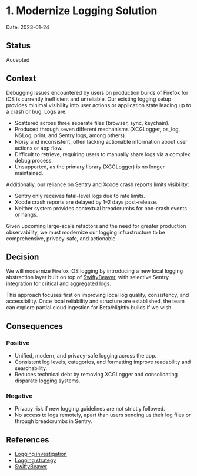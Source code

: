 # 1. Modernize Logging Solution

Date: 2023-01-24

## Status

Accepted

## Context

Debugging issues encountered by users on production builds of Firefox for iOS is currently inefficient and unreliable. Our existing logging setup provides minimal visibility into user actions or application state leading up to a crash or bug. Logs are:
- Scattered across three separate files (browser, sync, keychain).
- Produced through seven different mechanisms (XCGLogger, os_log, NSLog, print, and Sentry logs, among others).
- Noisy and inconsistent, often lacking actionable information about user actions or app flow.
- Difficult to retrieve, requiring users to manually share logs via a complex debug process.
- Unsupported, as the primary library (XCGLogger) is no longer maintained.

Additionally, our reliance on Sentry and Xcode crash reports limits visibility:
- Sentry only receives fatal-level logs due to rate limits.
- Xcode crash reports are delayed by 1–2 days post-release.
- Neither system provides contextual breadcrumbs for non-crash events or hangs.

Given upcoming large-scale refactors and the need for greater production observability, we must modernize our logging infrastructure to be comprehensive, privacy-safe, and actionable.

## Decision

We will modernize Firefox iOS logging by introducing a new local logging abstraction layer built on top of [SwiftyBeaver](https://github.com/SwiftyBeaver/SwiftyBeaver), with selective Sentry integration for critical and aggregated logs.

This approach focuses first on improving local log quality, consistency, and accessibility. Once local reliability and structure are established, the team can explore partial cloud ingestion for Beta/Nightly builds if we wish.

## Consequences

### Positive
- Unified, modern, and privacy-safe logging across the app.
- Consistent log levels, categories, and formatting improve readability and searchability.
- Reduces technical debt by removing XCGLogger and consolidating disparate logging systems.

### Negative
- Privacy risk if new logging guidelines are not strictly followed.
- No access to logs remotely, apart than users sending us their log files or through breadcrumbs in Sentry.

## References
- [Logging investigation](https://docs.google.com/document/d/1mF7cJN0JdLD8lVCs3t1_4QT9TodrCniYZvo8Gsi6nv8/edit?usp=sharing)
- [Logging strategy](https://github.com/mozilla-mobile/firefox-ios/wiki/Logging-Strategy)
- [SwiftyBeaver](https://github.com/SwiftyBeaver/SwiftyBeaver)